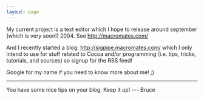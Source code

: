```yaml
---
layout: page
---
```





My current project is a text editor which I hope to release around september (which is very soon!) 2004. See http://macromates.com/

And I recently started a blog: http://sigpipe.macromates.com/ which I only intend to use for stuff related to Cocoa and/or programming (i.e. tips, tricks, tutorials, and sources) so signup for the RSS feed!

Google for my name if you need to know more about me! ;)

---

You have some nice tips on your blog.  Keep it up!  --- Bruce
